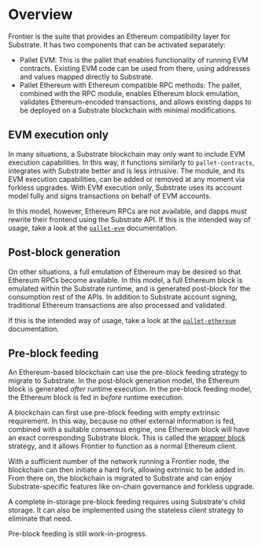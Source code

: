 # Overview

Frontier is the suite that provides an Ethereum compatibility layer for Substrate. It has two components that can be activated separately:

- Pallet EVM:
  This is the pallet that enables functionality of running EVM contracts.
  Existing EVM code can be used from there, using addresses and values mapped directly to Substrate.
- Pallet Ethereum with Ethereum compatible RPC methods:
  The pallet, combined with the RPC module, enables Ethereum block emulation, validates Ethereum-encoded transactions,
  and allows existing dapps to be deployed on a Substrate blockchain with minimal modifications.

## EVM execution only

In many situations, a Substrate blockchain may only want to include EVM execution capabilities.
In this way, it functions similarly to `pallet-contracts`, integrates with Substrate better and is less intrusive.
The module, and its EVM execution capabilities, can be added or removed at any moment via forkless upgrades.
With EVM execution only, Substrate uses its account model fully and signs transactions on behalf of EVM accounts.

In this model, however, Ethereum RPCs are not available, and dapps must rewrite their frontend using the Substrate API.
If this is the intended way of usage, take a look at the [`pallet-evm`](../frame/evm/README.md) documentation.

## Post-block generation

On other situations, a full emulation of Ethereum may be desired so that Ethereum RPCs become available.
In this model, a full Ethereum block is emulated within the Substrate runtime, and is generated post-block for the consumption rest of the APIs.
In addition to Substrate account signing, traditional Ethereum transactions are also processed and validated.

If this is the intended way of usage, take a look at the [`pallet-ethereum`](../frame/ethereum/README.md) documentation.

## Pre-block feeding

An Ethereum-based blockchain can use the pre-block feeding strategy to migrate to Substrate.
In the post-block generation model, the Ethereum block is generated *after* runtime execution.
In the pre-block feeding model, the Ethereum block is fed in *before* runtime execution.

A blockchain can first use pre-block feeding with empty extrinsic requirement.
In this way, because no other external information is fed, combined with a suitable consensus engine, one Ethereum block will have an exact corresponding Substrate block.
This is called the [wrapper block](https://corepaper.org/substrate/wrapper/) strategy, and it allows Frontier to function as a normal Ethereum client.

With a sufficient number of the network running a Frontier node, the blockchain can then initiate a hard fork, allowing extrinsic to be added in.
From there on, the blockchain is migrated to Substrate and can enjoy Substrate-specific features like on-chain governance and forkless upgrade.

A complete in-storage pre-block feeding requires using Substrate's child storage.
It can also be implemented using the stateless client strategy to eliminate that need.

Pre-block feeding is still work-in-progress.
